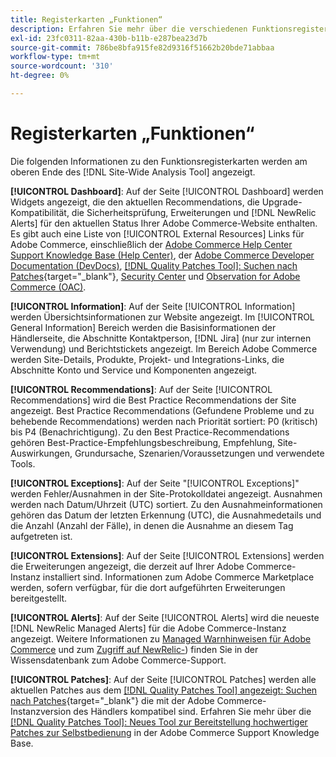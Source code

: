 ```yaml
---
title: Registerkarten „Funktionen“
description: Erfahren Sie mehr über die verschiedenen Funktionsregisterkarten in der [!DNL Site-Wide Analysis Tool]
exl-id: 23fc0311-82aa-430b-b11b-e287bea23d7b
source-git-commit: 786be8bfa915fe82d9316f51662b20bde71abbaa
workflow-type: tm+mt
source-wordcount: '310'
ht-degree: 0%

---
```


# Registerkarten „Funktionen“

Die folgenden Informationen zu den Funktionsregisterkarten werden am oberen Ende des [!DNL Site-Wide Analysis Tool] angezeigt.

**[!UICONTROL Dashboard]**: Auf der Seite [!UICONTROL Dashboard] werden Widgets angezeigt, die den aktuellen Recommendations, die Upgrade-Kompatibilität, die Sicherheitsprüfung, Erweiterungen und [!DNL NewRelic Alerts] für den aktuellen Status Ihrer Adobe Commerce-Website enthalten. Es gibt auch eine Liste von [!UICONTROL External Resources] Links für Adobe Commerce, einschließlich der [Adobe Commerce Help Center Support Knowledge Base (Help Center)](https://experienceleague.adobe.com/docs/commerce-knowledge-base/kb/overview.html?lang=de), der [Adobe Commerce Developer Documentation (DevDocs)](https://developer.adobe.com/commerce/docs/), [[!DNL Quality Patches Tool]: Suchen nach Patches](https://experienceleague.adobe.com/tools/commerce-quality-patches/index.html?lang=de){target="_blank"}, [Security Center](https://helpx.adobe.com/de/security.html) und [Observation for Adobe Commerce (OAC)](https://experienceleague.adobe.com/docs/commerce-operations/tools/observation-for-adobe-commerce/intro.html?lang=de).

**[!UICONTROL Information]**: Auf der Seite [!UICONTROL Information] werden Übersichtsinformationen zur Website angezeigt.
Im [!UICONTROL General Information] Bereich werden die Basisinformationen der Händlerseite, die Abschnitte Kontaktperson, [!DNL Jira] (nur zur internen Verwendung) und Berichtstickets angezeigt.
Im Bereich Adobe Commerce werden Site-Details, Produkte, Projekt- und Integrations-Links, die Abschnitte Konto und Service und Komponenten angezeigt.

**[!UICONTROL Recommendations]**: Auf der Seite [!UICONTROL Recommendations] wird die Best Practice Recommendations der Site angezeigt. Best Practice Recommendations (Gefundene Probleme und zu behebende Recommendations) werden nach Priorität sortiert: P0 (kritisch) bis P4 (Benachrichtigung).
Zu den Best Practice-Recommendations gehören Best-Practice-Empfehlungsbeschreibung, Empfehlung, Site-Auswirkungen, Grundursache, Szenarien/Voraussetzungen und verwendete Tools.

**[!UICONTROL Exceptions]**: Auf der Seite &quot;[!UICONTROL Exceptions]&quot; werden Fehler/Ausnahmen in der Site-Protokolldatei angezeigt. Ausnahmen werden nach Datum/Uhrzeit (UTC) sortiert.
Zu den Ausnahmeinformationen gehören das Datum der letzten Erkennung (UTC), die Ausnahmedetails und die Anzahl (Anzahl der Fälle), in denen die Ausnahme an diesem Tag aufgetreten ist.

**[!UICONTROL Extensions]**: Auf der Seite [!UICONTROL Extensions] werden die Erweiterungen angezeigt, die derzeit auf Ihrer Adobe Commerce-Instanz installiert sind. Informationen zum Adobe Commerce Marketplace werden, sofern verfügbar, für die dort aufgeführten Erweiterungen bereitgestellt.

**[!UICONTROL Alerts]**: Auf der Seite [!UICONTROL Alerts] wird die neueste [!DNL NewRelic Managed Alerts] für die Adobe Commerce-Instanz angezeigt. Weitere Informationen zu [Managed Warnhinweisen für Adobe Commerce](https://experienceleague.adobe.com/docs/commerce-knowledge-base/kb/support-tools/managed-alerts/managed-alerts-for-magento-commerce.html?lang=de) und zum [Zugriff auf NewRelic-](https://experienceleague.adobe.com/docs/commerce-knowledge-base/kb/faq/access-new-relic-services.html?lang=de)) finden Sie in der Wissensdatenbank zum Adobe Commerce-Support.

**[!UICONTROL Patches]**: Auf der Seite [!UICONTROL Patches] werden alle aktuellen Patches aus dem [[!DNL Quality Patches Tool] angezeigt: Suchen nach Patches](https://experienceleague.adobe.com/tools/commerce-quality-patches/index.html?lang=de){target="_blank"} die mit der Adobe Commerce-Instanzversion des Händlers kompatibel sind. Erfahren Sie mehr über die [[!DNL Quality Patches Tool]: Neues Tool zur Bereitstellung hochwertiger Patches zur Selbstbedienung](https://experienceleague.adobe.com/docs/commerce-knowledge-base/kb/announcements/commerce-announcements/magento-quality-patches-released-new-tool-to-self-serve-quality-patches.html?lang=de) in der Adobe Commerce Support Knowledge Base.
